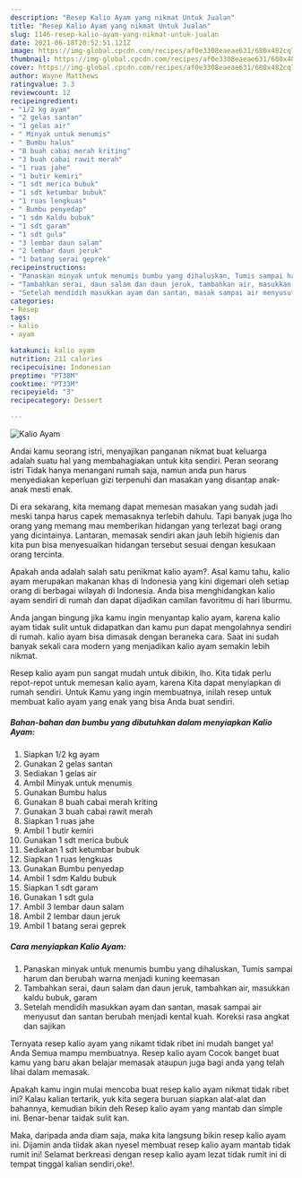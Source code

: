 ```yaml
---
description: "Resep Kalio Ayam yang nikmat Untuk Jualan"
title: "Resep Kalio Ayam yang nikmat Untuk Jualan"
slug: 1146-resep-kalio-ayam-yang-nikmat-untuk-jualan
date: 2021-06-18T20:52:51.121Z
image: https://img-global.cpcdn.com/recipes/af0e3308eaeae631/680x482cq70/kalio-ayam-foto-resep-utama.jpg
thumbnail: https://img-global.cpcdn.com/recipes/af0e3308eaeae631/680x482cq70/kalio-ayam-foto-resep-utama.jpg
cover: https://img-global.cpcdn.com/recipes/af0e3308eaeae631/680x482cq70/kalio-ayam-foto-resep-utama.jpg
author: Wayne Matthews
ratingvalue: 3.3
reviewcount: 12
recipeingredient:
- "1/2 kg ayam"
- "2 gelas santan"
- "1 gelas air"
- " Minyak untuk menumis"
- " Bumbu halus"
- "8 buah cabai merah kriting"
- "3 buah cabai rawit merah"
- "1 ruas jahe"
- "1 butir kemiri"
- "1 sdt merica bubuk"
- "1 sdt ketumbar bubuk"
- "1 ruas lengkuas"
- " Bumbu penyedap"
- "1 sdm Kaldu bubuk"
- "1 sdt garam"
- "1 sdt gula"
- "3 lembar daun salam"
- "2 lembar daun jeruk"
- "1 batang serai geprek"
recipeinstructions:
- "Panaskan minyak untuk menumis bumbu yang dihaluskan, Tumis sampai harum dan berubah warna menjadi kuning keemasan"
- "Tambahkan serai, daun salam dan daun jeruk, tambahkan air, masukkan kaldu bubuk, garam"
- "Setelah mendidih masukkan ayam dan santan, masak sampai air menyusut dan santan berubah menjadi kental kuah. Koreksi rasa angkat dan sajikan"
categories:
- Resep
tags:
- kalio
- ayam

katakunci: kalio ayam 
nutrition: 211 calories
recipecuisine: Indonesian
preptime: "PT38M"
cooktime: "PT33M"
recipeyield: "3"
recipecategory: Dessert

---
```



![Kalio Ayam](https://img-global.cpcdn.com/recipes/af0e3308eaeae631/680x482cq70/kalio-ayam-foto-resep-utama.jpg)

Andai kamu seorang istri, menyajikan panganan nikmat buat keluarga adalah suatu hal yang membahagiakan untuk kita sendiri. Peran seorang istri Tidak hanya menangani rumah saja, namun anda pun harus menyediakan keperluan gizi terpenuhi dan masakan yang disantap anak-anak mesti enak.

Di era  sekarang, kita memang dapat memesan masakan yang sudah jadi meski tanpa harus capek memasaknya terlebih dahulu. Tapi banyak juga lho orang yang memang mau memberikan hidangan yang terlezat bagi orang yang dicintainya. Lantaran, memasak sendiri akan jauh lebih higienis dan kita pun bisa menyesuaikan hidangan tersebut sesuai dengan kesukaan orang tercinta. 



Apakah anda adalah salah satu penikmat kalio ayam?. Asal kamu tahu, kalio ayam merupakan makanan khas di Indonesia yang kini digemari oleh setiap orang di berbagai wilayah di Indonesia. Anda bisa menghidangkan kalio ayam sendiri di rumah dan dapat dijadikan camilan favoritmu di hari liburmu.

Anda jangan bingung jika kamu ingin menyantap kalio ayam, karena kalio ayam tidak sulit untuk didapatkan dan kamu pun dapat mengolahnya sendiri di rumah. kalio ayam bisa dimasak dengan beraneka cara. Saat ini sudah banyak sekali cara modern yang menjadikan kalio ayam semakin lebih nikmat.

Resep kalio ayam pun sangat mudah untuk dibikin, lho. Kita tidak perlu repot-repot untuk memesan kalio ayam, karena Kita dapat menyiapkan di rumah sendiri. Untuk Kamu yang ingin membuatnya, inilah resep untuk membuat kalio ayam yang enak yang bisa Anda buat sendiri.

<!--inarticleads1-->

##### Bahan-bahan dan bumbu yang dibutuhkan dalam menyiapkan Kalio Ayam:

1. Siapkan 1/2 kg ayam
1. Gunakan 2 gelas santan
1. Sediakan 1 gelas air
1. Ambil  Minyak untuk menumis
1. Gunakan  Bumbu halus
1. Gunakan 8 buah cabai merah kriting
1. Gunakan 3 buah cabai rawit merah
1. Siapkan 1 ruas jahe
1. Ambil 1 butir kemiri
1. Gunakan 1 sdt merica bubuk
1. Sediakan 1 sdt ketumbar bubuk
1. Siapkan 1 ruas lengkuas
1. Gunakan  Bumbu penyedap
1. Ambil 1 sdm Kaldu bubuk
1. Siapkan 1 sdt garam
1. Gunakan 1 sdt gula
1. Ambil 3 lembar daun salam
1. Ambil 2 lembar daun jeruk
1. Ambil 1 batang serai geprek




<!--inarticleads2-->

##### Cara menyiapkan Kalio Ayam:

1. Panaskan minyak untuk menumis bumbu yang dihaluskan, Tumis sampai harum dan berubah warna menjadi kuning keemasan
1. Tambahkan serai, daun salam dan daun jeruk, tambahkan air, masukkan kaldu bubuk, garam
1. Setelah mendidih masukkan ayam dan santan, masak sampai air menyusut dan santan berubah menjadi kental kuah. Koreksi rasa angkat dan sajikan




Ternyata resep kalio ayam yang nikamt tidak ribet ini mudah banget ya! Anda Semua mampu membuatnya. Resep kalio ayam Cocok banget buat kamu yang baru akan belajar memasak ataupun juga bagi anda yang telah lihai dalam memasak.

Apakah kamu ingin mulai mencoba buat resep kalio ayam nikmat tidak ribet ini? Kalau kalian tertarik, yuk kita segera buruan siapkan alat-alat dan bahannya, kemudian bikin deh Resep kalio ayam yang mantab dan simple ini. Benar-benar taidak sulit kan. 

Maka, daripada anda diam saja, maka kita langsung bikin resep kalio ayam ini. Dijamin anda tiidak akan nyesel membuat resep kalio ayam mantab tidak rumit ini! Selamat berkreasi dengan resep kalio ayam lezat tidak rumit ini di tempat tinggal kalian sendiri,oke!.


